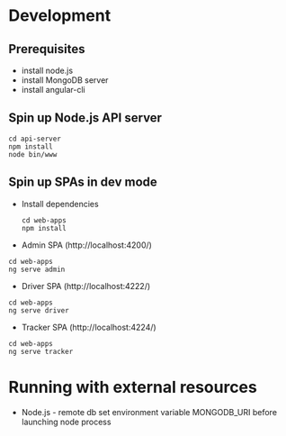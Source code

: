 # Development
## Prerequisites
- install node.js
- install MongoDB server
- install angular-cli
## Spin up Node.js API server
`cd api-server`<br>
`npm install`<br>
`node bin/www`<br>

## Spin up SPAs in dev mode
- Install dependencies
  
  `cd web-apps`<br>
  `npm install`<br>
- Admin SPA (http://localhost:4200/)

`cd web-apps`<br>
`ng serve admin`<br>
- Driver SPA (http://localhost:4222/)

`cd web-apps`<br>
`ng serve driver`<br>

- Tracker SPA (http://localhost:4224/)

`cd web-apps`<br>
`ng serve tracker`<br>

# Running with external resources
 
- Node.js - remote db
set environment variable MONGODB_URI before launching node process
